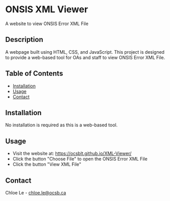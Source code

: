 # ONSIS XML Viewer
A website to view ONSIS Error XML File

## Description
A webpage built using HTML, CSS, and JavaScript. This project is designed to provide a web-based tool for OAs and staff to view ONSIS Error XML File.

## Table of Contents
- [Installation](#Installation)
- [Usage](#usage)
- [Contact](#contact)

## Installation
No installation is required as this is a web-based tool.

## Usage
 - Visit the website at: https://ocsblt.github.io/XML-Viewer/
 - Click the button "Choose File" to open the ONSIS Error XML File
 - Click the button "View XML File"
   
## Contact
 Chloe Le - chloe.le@ocsb.ca
 
